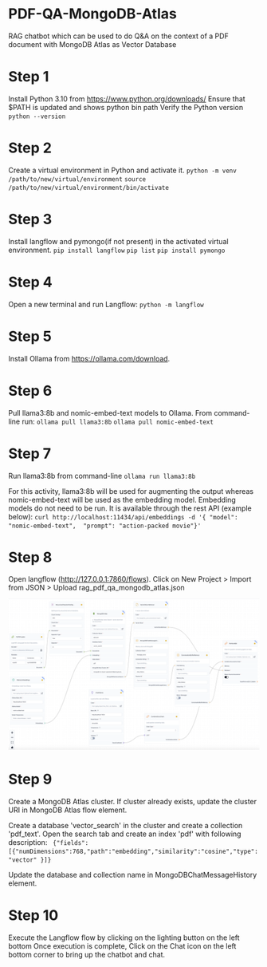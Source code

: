 # PDF-QA-MongoDB-Atlas
RAG chatbot which can be used to do Q&amp;A on the context of a PDF document with MongoDB Atlas as Vector Database

# Step 1

Install Python 3.10 from https://www.python.org/downloads/
Ensure that $PATH is updated and shows python bin path
Verify the Python version
`python --version`


# Step 2

Create a virtual environment in Python and activate it.
`python -m venv /path/to/new/virtual/environment`
`source /path/to/new/virtual/environment/bin/activate`


# Step 3

Install langflow and pymongo(if not present) in the activated virtual environment.
`pip install langflow`
`pip list`
`pip install pymongo`

# Step 4

Open a new terminal and run Langflow:
`python -m langflow`

# Step 5

Install Ollama from https://ollama.com/download.

# Step 6

Pull llama3:8b and nomic-embed-text models to Ollama. From command-line run:
`ollama pull llama3:8b`
`ollama pull nomic-embed-text`

# Step 7

Run llama3:8b from command-line
`ollama run llama3:8b`

For this activity, llama3:8b will be used for augmenting the output whereas nomic-embed-text will be used as the embedding model. Embedding models do not need to be run. It is available through the rest API (example below):
`curl http://localhost:11434/api/embeddings -d '{ "model": "nomic-embed-text",  "prompt": "action-packed movie"}'`

# Step 8

Open langflow (http://127.0.0.1:7860/flows).
Click on New Project > Import from JSON > Upload rag_pdf_qa_mongodb_atlas.json

![alt text](https://github.com/aravindar37/PDF-QA-MongoDB-Atlas/blob/main/langflow.png?raw=true)

# Step 9

Create a MongoDB Atlas cluster. If cluster already exists, update the cluster URI in MongoDB Atlas flow element.

Create a database 'vector_search' in the cluster and create a collection 'pdf_text'.
Open the search tab and create an index 'pdf' with following description: 
` {"fields":[{"numDimensions":768,"path":"embedding","similarity":"cosine","type": "vector" }]}`

Update the database and collection name in MongoDBChatMessageHistory element.

# Step 10

Execute the Langflow flow by clicking on the lighting button on the left bottom
Once execution is complete, Click on the Chat icon on the left bottom corner to bring up the chatbot and chat.

